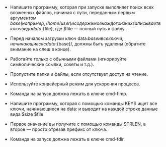 ####

* Напишите программу, которая при запуске выполняет поиск всех вложенных файлов, начиная с пути, переданным первым аргументом $base (например, /home/user) и содержимое каждого из них записывает в ключ вида data:${file}, где $file — полный путь к файлу.

 * Перед началом загрузки ключ data:${base} и все ключи, начинающиеся с data:${base}/, должны быть удалены (обратите внимание на слеш в конце).
 * Работайте только с обычными файлами (игнорируйте символические ссылки, сокеты и т.д.).
 * Пропустите папки и файлы, если отсутствует доступ на чтение.
 * Используйте конвейерный режим для ускорения процесса.
 * Команда на запуск должна лежать в ключе cmd-fimp.
 
* Напишите программу, которая с помощью команды KEYS ищет все ключи, начинающиеся на data: и выводит на каждой строке данные вида $size $file.
 * Первое значение вы получите с помощью команды STRLEN, а второе — просто отрезав префикс от ключа.
 * Команда на запуск должна лежать в ключе cmd-fdir.
